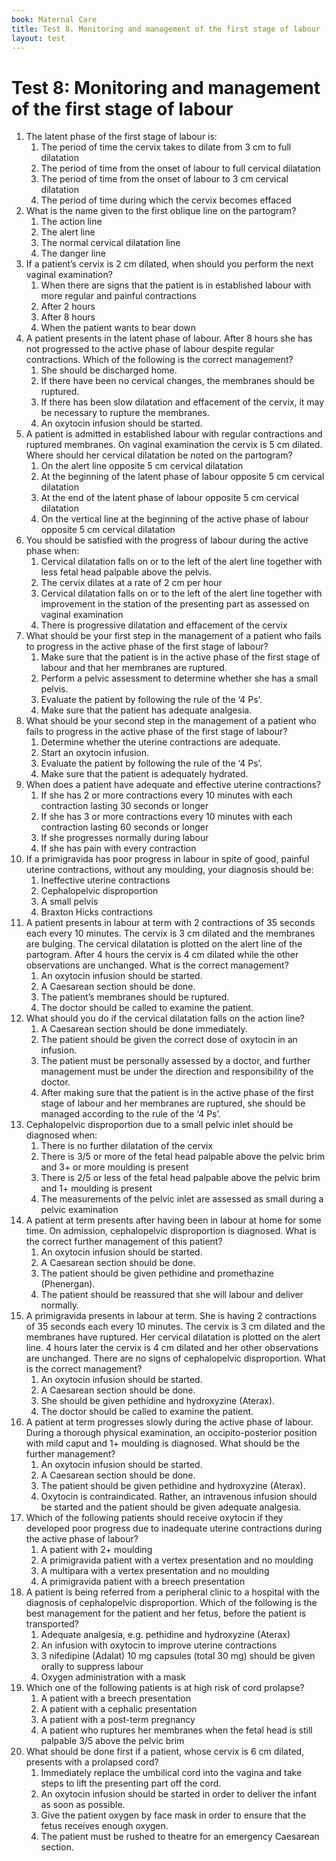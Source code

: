 ```yaml
---
book: Maternal Care
title: Test 8. Monitoring and management of the first stage of labour
layout: test
---
```


# Test 8: Monitoring and management of the first stage of labour

1.	The latent phase of the first stage of labour is:
	1.	The period of time the cervix takes to dilate from 3 cm to full dilatation
	1.	The period of time from the onset of labour to full cervical dilatation
	1.	The period of time from the onset of labour to 3 cm cervical dilatation
	1.	The period of time during which the cervix becomes effaced
2.	What is the name given to the first oblique line on the partogram?
	1.	The action line
	1.	The alert line
	1.	The normal cervical dilatation line
	1.	The danger line
3.	If a patient’s cervix is 2 cm dilated, when should you perform the next vaginal examination?
	1.	When there are signs that the patient is in established labour with more regular and painful contractions
	1.	After 2 hours
	1.	After 8 hours
	1.	When the patient wants to bear down
4.	A patient presents in the latent phase of labour. After 8 hours she has not progressed to the active phase of labour despite regular contractions. Which of the following is the correct management?
	1.	She should be discharged home.
	1.	If there have been no cervical changes, the membranes should be ruptured.
	1.	If there has been slow dilatation and effacement of the cervix, it may be necessary to rupture the membranes.
	1.	An oxytocin infusion should be started.
5.	A patient is admitted in established labour with regular contractions and ruptured membranes. On vaginal examination the cervix is 5 cm dilated. Where should her cervical dilatation be noted on the partogram?
	1.	On the alert line opposite 5 cm cervical dilatation
	1.	At the beginning of the latent phase of labour opposite 5 cm cervical dilatation
	1.	At the end of the latent phase of labour opposite 5 cm cervical dilatation
	1.	On the vertical line at the beginning of the active phase of labour opposite 5 cm cervical dilatation
6.	You should be satisfied with the progress of labour during the active phase when:
	1.	Cervical dilatation falls on or to the left of the alert line together with less fetal head palpable above the pelvis.
	1.	The cervix dilates at a rate of 2 cm per hour
	1.	Cervical dilatation falls on or to the left of the alert line together with improvement in the station of the presenting part as assessed on vaginal examination
	1.	There is progressive dilatation and effacement of the cervix
7.	What should be your first step in the management of a patient who fails to progress in the active phase of the first stage of labour?
	1.	Make sure that the patient is in the active phase of the first stage of labour and that her membranes are ruptured.
	1.	Perform a pelvic assessment to determine whether she has a small pelvis.
	1.	Evaluate the patient by following the rule of the ‘4 Ps’.
	1.	Make sure that the patient has adequate analgesia.
8.	What should be your second step in the management of a patient who fails to progress in the active phase of the first stage of labour?
	1.	Determine whether the uterine contractions are adequate.
	1.	Start an oxytocin infusion.
	1.	Evaluate the patient by following the rule of the ‘4 Ps’.
	1.	Make sure that the patient is adequately hydrated.
9.	When does a patient have adequate and effective uterine contractions?
	1.	If she has 2 or more contractions every 10 minutes with each contraction lasting 30 seconds or longer
	1.	If she has 3 or more contractions every 10 minutes with each contraction lasting 60 seconds or longer
	1.	If she progresses normally during labour
	1.	If she has pain with every contraction
10.	If a primigravida has poor progress in labour in spite of good, painful uterine contractions, without any moulding, your diagnosis should be:
	1.	Ineffective uterine contractions
	1.	Cephalopelvic disproportion
	1.	A small pelvis
	1.	Braxton Hicks contractions
11.	A patient presents in labour at term with 2 contractions of 35 seconds each every 10 minutes. The cervix is 3 cm dilated and the membranes are bulging. The cervical dilatation is plotted on the alert line of the partogram. After 4 hours the cervix is 4 cm dilated while the other observations are unchanged. What is the correct management?
	1.	An oxytocin infusion should be started.
	1.	A Caesarean section should be done.
	1.	The patient’s membranes should be ruptured.
	1.	The doctor should be called to examine the patient.
12.	What should you do if the cervical dilatation falls on the action line?
	1.	A Caesarean section should be done immediately.
	1.	The patient should be given the correct dose of oxytocin in an infusion.
	1.	The patient must be personally assessed by a doctor, and further management must be under the direction and responsibility of the doctor.
	1.	After making sure that the patient is in the active phase of the first stage of labour and her membranes are ruptured, she should be managed according to the rule of the ‘4 Ps’.
13.	Cephalopelvic disproportion due to a small pelvic inlet should be diagnosed when:
	1.	There is no further dilatation of the cervix
	1.	There is 3/5 or more of the fetal head palpable above the pelvic brim and 3+ or more moulding is present
	1.	There is 2/5 or less of the fetal head palpable above the pelvic brim and 1+ moulding is present
	1.	The measurements of the pelvic inlet are assessed as small during a pelvic examination
14.	A patient at term presents after having been in labour at home for some time. On admission, cephalopelvic disproportion is diagnosed. What is the correct further management of this patient?
	1.	An oxytocin infusion should be started.
	1.	A Caesarean section should be done.
	1.	The patient should be given pethidine and promethazine (Phenergan).
	1.	The patient should be reassured that she will labour and deliver normally.
15.	A primigravida presents in labour at term. She is having 2 contractions of 35 seconds each every 10 minutes. The cervix is 3 cm dilated and the membranes have ruptured. Her cervical dilatation is plotted on the alert line. 4 hours later the cervix is 4 cm dilated and her other observations are unchanged. There are no signs of cephalopelvic 			disproportion. What is the correct management?
	1.	An oxytocin infusion should be started.
	1.	A Caesarean section should be done.
	1.	She should be given pethidine and hydroxyzine (Aterax).
	1.	The doctor should be called to examine the patient.
16.	A patient at term progresses slowly during the active phase of labour. During a thorough physical examination, an occipito-posterior position with mild caput and 1+ moulding is diagnosed. What should be the further management?
	1.	An oxytocin infusion should be started.
	1.	A Caesarean section should be done.
	1.	The patient should be given pethidine and hydroxyzine (Aterax).
	1.	Oxytocin is contraindicated. Rather, an intravenous infusion should be started and the patient should be given adequate analgesia.
17.	Which of the following patients should receive oxytocin if they developed poor progress due to inadequate uterine contractions during the active phase of labour?
	1.	A patient with 2+ moulding
	1.	A primigravida patient with a vertex presentation and no moulding
	1.	A multipara with a vertex presentation and no moulding
	1.	A primigravida patient with a breech presentation
18.	A patient is being referred from a peripheral clinic to a hospital with the diagnosis of cephalopelvic disproportion. Which of the following is the best management for the patient and her fetus, before the patient is transported?
	1.	Adequate analgesia, e.g. pethidine and hydroxyzine (Aterax)
	1.	An infusion with oxytocin to improve uterine contractions
	1.	3 nifedipine (Adalat) 10 mg capsules (total 30 mg) should be given orally to suppress labour
	1.	Oxygen administration with a mask
19.	Which one of the following patients is at high risk of cord prolapse?
	1.	A patient with a breech presentation
	1.	A patient with a cephalic presentation
	1.	A patient with a post-term pregnancy
	1.	A patient who ruptures her membranes when the fetal head is still palpable 3/5 above the pelvic brim
20.	What should be done first if a patient, whose cervix is 6 cm dilated, presents with a prolapsed cord?
	1.	Immediately replace the umbilical cord into the vagina and take steps to lift the presenting part off the cord.
	1.	An oxytocin infusion should be started in order to deliver the infant as soon as possible.
	1.	Give the patient oxygen by face mask in order to ensure that the fetus receives enough oxygen.
	1.	The patient must be rushed to theatre for an emergency Caesarean section.